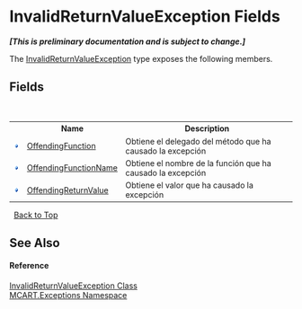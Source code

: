 # InvalidReturnValueException Fields
 _**\[This is preliminary documentation and is subject to change.\]**_

The <a href="15aea19d-4717-2b58-e425-1f41ed060882">InvalidReturnValueException</a> type exposes the following members.


## Fields
&nbsp;<table><tr><th></th><th>Name</th><th>Description</th></tr><tr><td>![Public field](media/pubfield.gif "Public field")</td><td><a href="961b7a92-7b90-2776-f014-b8d450e2f969">OffendingFunction</a></td><td>
Obtiene el delegado del método que ha causado la excepción</td></tr><tr><td>![Public field](media/pubfield.gif "Public field")</td><td><a href="50f4eaab-4987-dd22-e3e8-e82d327eb65e">OffendingFunctionName</a></td><td>
Obtiene el nombre de la función que ha causado la excepción</td></tr><tr><td>![Public field](media/pubfield.gif "Public field")</td><td><a href="299f6711-0da5-cc16-1cb0-79cba6e6c234">OffendingReturnValue</a></td><td>
Obtiene el valor que ha causado la excepción</td></tr></table>&nbsp;
<a href="#invalidreturnvalueexception-fields">Back to Top</a>

## See Also


#### Reference
<a href="15aea19d-4717-2b58-e425-1f41ed060882">InvalidReturnValueException Class</a><br /><a href="36e6166c-cb29-ee06-1b8a-ebc61fae7b0a">MCART.Exceptions Namespace</a><br />